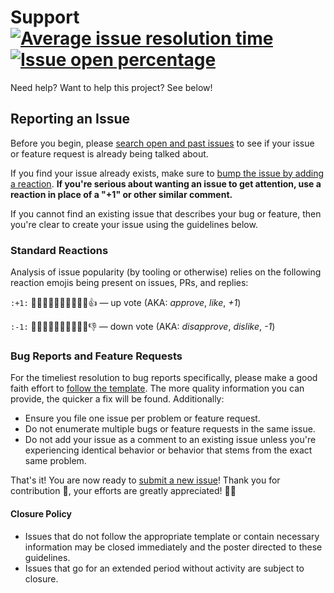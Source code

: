# Support [![Average issue resolution time][badge-issue-resolution]][link-issue-resolution] [![Issue open percentage][badge-issue-percentage]][open-issues]

Need help? Want to help this project? See below!

## Reporting an Issue

Before you begin, please [search open and past issues][open-issues] to see if
your issue or feature request is already being talked about.

If you find your issue already exists, make sure to [bump the issue by adding a
reaction][github-blog]. **If you're serious about wanting an issue to get
attention, use a reaction in place of a "+1" or other similar comment.**

If you cannot find an existing issue that describes your bug or feature, then
you're clear to create your issue using the guidelines below.

### Standard Reactions

Analysis of issue popularity (by tooling or otherwise) relies on the following
reaction emojis being present on issues, PRs, and replies:

`:+1:` 👍🏿👍🏾👍🏽👍🏼👍🏻👍 — up vote (AKA: _approve_, _like_, _+1_)

`:-1:` 👎🏿👎🏾👎🏽👎🏼👎🏻👎 — down vote (AKA: _disapprove_, _dislike_, _-1_)

### Bug Reports and Feature Requests

For the timeliest resolution to bug reports specifically, please make a good
faith effort to [follow the template][choose-new-issue]. The more quality
information you can provide, the quicker a fix will be found. Additionally:

- Ensure you file one issue per problem or feature request.
- Do not enumerate multiple bugs or feature requests in the same issue.
- Do not add your issue as a comment to an existing issue unless you're
  experiencing identical behavior or behavior that stems from the exact same
  problem.

That's it! You are now ready to [submit a new issue][choose-new-issue]! Thank
you for contribution 🎉, your efforts are greatly appreciated! 🙌🏿

#### Closure Policy

- Issues that do not follow the appropriate template or contain necessary
  information may be closed immediately and the poster directed to these
  guidelines.
- Issues that go for an extended period without activity are subject to closure.

[badge-issue-percentage]:
  https://isitmaintained.com/badge/open/{{repoOwner}}/{{repoName}}.svg
  'Open issues as a percentage of all issues'
[badge-issue-resolution]:
  https://isitmaintained.com/badge/resolution/{{repoOwner}}/{{repoName}}.svg
  'Average time to resolve an issue'
[choose-new-issue]:
  https://github.com/{{repoOwner}}/{{repoName}}/issues/new/choose
[github-blog]:
  https://github.com/blog/2119-add-reactions-to-pull-requests-issues-and-comments
[link-issue-resolution]:
  https://isitmaintained.com/project/{{repoOwner}}/{{repoName}}
[open-issues]: https://github.com/{{repoOwner}}/{{repoName}}/issues?q=
